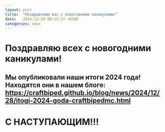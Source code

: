 ```yaml
---
layout: post
title:  "Поздравляем вас с новогодними каникулами!"
date:   2024-12-29 00:15:37 +0300
categories: news
---
```

# Поздравляю всех с новогодними каникулами!
## Мы опубликовали наши итоги 2024 года! Находятся они в нашем блоге: <https://craftbiped.github.io/blog/news/2024/12/28/itogi-2024-goda-craftbipedmc.html>

# С НАСТУПАЮЩИМ!!!
